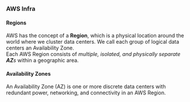 ### AWS Infra</h3>

<!--- #region --->
#### Regions
AWS has the concept of a **Region**, which is a physical location around the world where we cluster data centers. We call each group of logical data centers an Availability Zone. <br />
Each AWS Region consists of _multiple, isolated, and physically separate **AZ**s_ within a geographic area.
<!--- #region --->

<!--- #az --->
#### Availability Zones
An Availability Zone (AZ) is one or more discrete data centers with redundant power, networking, and connectivity in an AWS Region.
<!--- #az --->